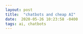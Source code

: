 ```yaml
---
layout: post
title:  "chatbots and cheap AI"
date:  2020-05-26 10:23:58 -0400
tags: ai, chatbots
---
```


